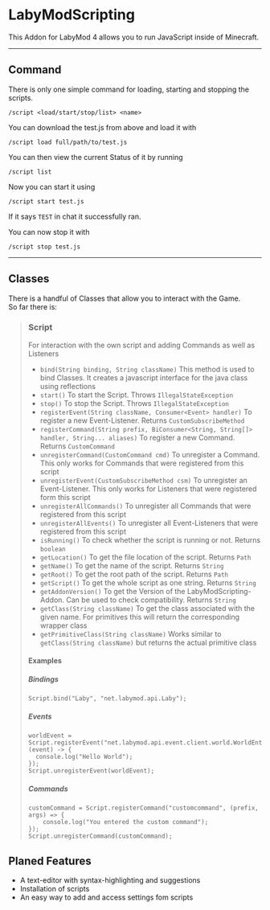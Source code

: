 # LabyModScripting

This Addon for LabyMod 4 allows you to run JavaScript inside of Minecraft.
***
## Command
There is only one simple command for loading, starting and stopping the scripts.
```
/script <load/start/stop/list> <name>
```
You can download the test.js from above and load it with
```
/script load full/path/to/test.js
```
You can then view the current Status of it by running
```
/script list
```
Now you can start it using
```
/script start test.js
```
If it says ```TEST``` in chat it successfully ran.

You can now stop it with
```
/script stop test.js
```
***
## Classes
There is a handful of Classes that allow you to interact with the Game.  
So far there is:
>### Script
> For interaction with the own script and adding Commands as well as Listeners
> - ``bind(String binding, String className)`` This method is used to bind Classes. It creates a javascript interface for the java class using reflections
> - ``start()`` To start the Script. Throws ``IllegalStateException``
> - ``stop()`` To stop the Script. Throws ``IllegalStateException``
> - ``registerEvent(String className, Consumer<Event> handler)`` To register a new Event-Listener. Returns ``CustomSubscribeMethod``
> - ``registerCommand(String prefix, BiConsumer<String, String[]> handler, String... aliases)`` To register a new Command. Returns ``CustomCommand``
> - ``unregisterCommand(CustomCommand cmd)`` To unregister a Command. This only works for Commands that were registered from this script
> - ``unregisterEvent(CustomSubscribeMethod csm)`` To unregister an Event-Listener. This only works for Listeners that were registered form this script
> - ``unregisterAllCommands()`` To unregister all Commands that were registered from this script
> - ``unregisterAllEvents()`` To unregister all Event-Listeners that were registered from this script
> - ``isRunning()`` To check whether the script is running or not. Returns ``boolean``
> - ``getLocation()`` To get the file location of the script. Returns ``Path``
> - ``getName()`` To get the name of the script. Returns ``String``
> - ``getRoot()`` To get the root path of the script. Returns ``Path``
> - ``getScript()`` To get the whole script as one string. Returns ``String``
> - ``getAddonVersion()`` To get the Version of the LabyModScripting-Addon. Can be used to check compatibility. Returns ``String``
> - ``getClass(String className)`` To get the class associated with the given name. For primitives this will return the corresponding wrapper class
> - ``getPrimitiveClass(String className)`` Works similar to ``getClass(String className)`` but returns the actual primitive class
> #### Examples
> ##### Bindings
> ```
> Script.bind("Laby", "net.labymod.api.Laby");
> ```
> ##### Events
> ```
> worldEvent = Script.registerEvent("net.labymod.api.event.client.world.WorldEnterEvent", (event) -> {
>   console.log("Hello World");
> });
> Script.unregisterEvent(worldEvent);
> ```
> ##### Commands
> ```
> customCommand = Script.registerCommand("customcommand", (prefix, args) => {
>     console.log("You entered the custom command");
> });
> Script.unregisterCommand(customCommand);
> ```

## Planed Features
- A text-editor with syntax-highlighting and suggestions
- Installation of scripts
- An easy way to add and access settings fom scripts